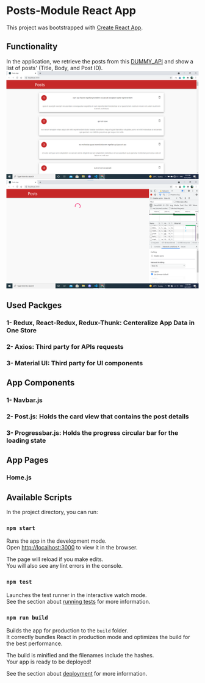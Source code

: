 # Posts-Module React App

This project was bootstrapped with [Create React App](https://github.com/facebook/create-react-app).

## Functionality

In the application, we retrieve the posts from this [DUMMY_API](https://jsonplaceholder.typicode.com/posts) and show a list of posts' (Title, Body, and Post ID). 
![alt text](https://github.com/hossamalaa69/posts-task-app/blob/main/1.png?raw=true)
![alt text](https://github.com/hossamalaa69/posts-task-app/blob/main/2.png?raw=true)





## Used Packges

### 1- Redux, React-Redux, Redux-Thunk: Centeralize App Data in One Store
### 2- Axios: Third party for APIs requests
### 3- Material UI: Third party for UI components

## App Components

### 1- Navbar.js 
### 2- Post.js: Holds the card view that contains the post details
### 3- Progressbar.js: Holds the progress circular bar for the loading state

## App Pages

### Home.js 


## Available Scripts

In the project directory, you can run:

### `npm start`

Runs the app in the development mode.\
Open [http://localhost:3000](http://localhost:3000) to view it in the browser.

The page will reload if you make edits.\
You will also see any lint errors in the console.

### `npm test`

Launches the test runner in the interactive watch mode.\
See the section about [running tests](https://facebook.github.io/create-react-app/docs/running-tests) for more information.

### `npm run build`

Builds the app for production to the `build` folder.\
It correctly bundles React in production mode and optimizes the build for the best performance.

The build is minified and the filenames include the hashes.\
Your app is ready to be deployed!

See the section about [deployment](https://facebook.github.io/create-react-app/docs/deployment) for more information.

